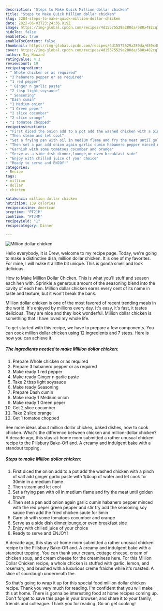 ```yaml
---
description: "Steps to Make Quick Million dollar chicken"
title: "Steps to Make Quick Million dollar chicken"
slug: 2204-steps-to-make-quick-million-dollar-chicken
date: 2022-06-03T23:24:36.819Z
image: https://img-global.cpcdn.com/recipes/4d15575529a280da/680x482cq70/million-dollar-chicken-recipe-main-photo.jpg
hideToc: false
enableToc: true
enableTocContent: false
thumbnail: https://img-global.cpcdn.com/recipes/4d15575529a280da/680x482cq70/million-dollar-chicken-recipe-main-photo.jpg
cover: https://img-global.cpcdn.com/recipes/4d15575529a280da/680x482cq70/million-dollar-chicken-recipe-main-photo.jpg
author: May Howard
ratingvalue: 4.3
reviewcount: 19
recipeingredient:
- " Whole chicken or as required"
- "3 habanero pepper or as required"
- "1 red pepper"
- " Ginger n garlic paste"
- "2 tbsp light soysauce"
- " Seasoning"
- "Dash cumin"
- "1 Medium onion"
- "1 Green peper"
- "2 slice cocumber"
- "2 slice orange"
- "1 tomatoe chopped"
recipeinstructions:
- "First diced the onion add to a pot add the washed chicken with a pinch of salt add ginger garlic paste with 1/4cup of water and let cook for 30min in a medium flame"
- "Then steam and let cool"
- "Set a frying pan with oil in medium flame and fry the meat until golden brown"
- "Then set a pan add onion again garlic cumin habanero pepper minced with the red peper green pepper and stir fry add the seasoning soy sauce then add the fried chicken saute for 5min"
- "Garnish with some tomatoes cocumber and orange"
- "Serve as a side dish dinner,lounge,or even breakfast side"
- "Enjoy with chilled juice of your choice"
- "Ready to serve and ENJOY!"
categories:
- Recipe
tags:
- million
- dollar
- chicken

katakunci: million dollar chicken 
nutrition: 139 calories
recipecuisine: American
preptime: "PT21M"
cooktime: "PT34M"
recipeyield: "1"
recipecategory: Dinner

---
```



![Million dollar chicken](https://img-global.cpcdn.com/recipes/4d15575529a280da/680x482cq70/million-dollar-chicken-recipe-main-photo.jpg)

Hello everybody, it is Drew, welcome to my recipe page. Today, we're going to make a distinctive dish, million dollar chicken. It is one of my favorites. For mine, I will make it a little bit unique. This is gonna smell and look delicious.

How to Make Million Dollar Chicken. This is what you&#39;ll stuff and season each hen with. Sprinkle a generous amount of the seasoning blend into the cavity of each hen. Million dollar chicken earns every cent of its name in taste and texture, but it won&#39;t break the bank.

Million dollar chicken is one of the most favored of recent trending meals in the world. It's enjoyed by millions every day. It's easy, it's fast, it tastes delicious. They are nice and they look wonderful. Million dollar chicken is something that I have loved my whole life.


To get started with this recipe, we have to prepare a few components. You can cook million dollar chicken using 12 ingredients and 7 steps. Here is how you can achieve it.

<!--inarticleads1-->

##### The ingredients needed to make Million dollar chicken:

1. Prepare  Whole chicken or as required
1. Prepare 3 habanero pepper or as required
1. Make ready 1 red pepper
1. Make ready  Ginger n garlic paste
1. Take 2 tbsp light soysauce
1. Make ready  Seasoning
1. Prepare Dash cumin
1. Make ready 1 Medium onion
1. Make ready 1 Green peper
1. Get 2 slice cocumber
1. Take 2 slice orange
1. Get 1 tomatoe chopped


See more ideas about million dollar chicken, baked dishes, how to cook chicken. What&#39;s the difference between chicken and million-dollar chicken? A decade ago, this stay-at-home mom submitted a rather unusual chicken recipe to the Pillsbury Bake-Off and. A creamy and indulgent bake with a standout topping. 

<!--inarticleads2-->

##### Steps to make Million dollar chicken:

1. First diced the onion add to a pot add the washed chicken with a pinch of salt add ginger garlic paste with 1/4cup of water and let cook for 30min in a medium flame
1. Then steam and let cool
1. Set a frying pan with oil in medium flame and fry the meat until golden brown
1. Then set a pan add onion again garlic cumin habanero pepper minced with the red peper green pepper and stir fry add the seasoning soy sauce then add the fried chicken saute for 5min
1. Garnish with some tomatoes cocumber and orange
1. Serve as a side dish dinner,lounge,or even breakfast side
1. Enjoy with chilled juice of your choice
1. Ready to serve and ENJOY!

A decade ago, this stay-at-home mom submitted a rather unusual chicken recipe to the Pillsbury Bake-Off and. A creamy and indulgent bake with a standout topping. You can thank sour cream, cottage cheese, cream of chicken soup, and cream cheese for the creaminess here. For this Million Dollar Chicken recipe, a whole chicken is stuffed with garlic, lemon, and rosemary, and brushed with a luxurious creme fraiche while it&#39;s roasted. A slice of sourdough underneath the. 

So that's going to wrap it up for this special food million dollar chicken recipe. Thank you very much for reading. I'm confident that you will make this at home. There is gonna be interesting food at home recipes coming up. Don't forget to save this page in your browser, and share it to your family, friends and colleague. Thank you for reading. Go on get cooking!

